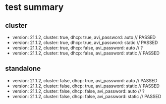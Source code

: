 # test summary

## cluster

- version: 21.1.2, cluster: true, dhcp: true, avi_password: auto // PASSED
- version: 21.1.2, cluster: true, dhcp: true, avi_password: static // PASSED
- version: 21.1.2, cluster: true, dhcp: false, avi_password: auto // ?
- version: 21.1.2, cluster: true, dhcp: false, avi_password: static // PASSED

## standalone

- version: 21.1.2, cluster: false, dhcp: true, avi_password: auto // PASSED
- version: 21.1.2, cluster: false, dhcp: true, avi_password: static // PASSED
- version: 21.1.2, cluster: false, dhcp: false, avi_password: auto // ?
- version: 21.1.2, cluster: false, dhcp: false, avi_password: static // PASSED